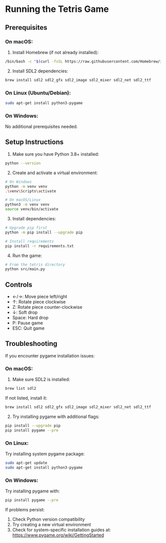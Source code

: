 # Running the Tetris Game

## Prerequisites

### On macOS:
1. Install Homebrew (if not already installed):
```bash
/bin/bash -c "$(curl -fsSL https://raw.githubusercontent.com/Homebrew/install/HEAD/install.sh)"
```

2. Install SDL2 dependencies:
```bash
brew install sdl2 sdl2_gfx sdl2_image sdl2_mixer sdl2_net sdl2_ttf
```

### On Linux (Ubuntu/Debian):
```bash
sudo apt-get install python3-pygame
```

### On Windows:
No additional prerequisites needed.

## Setup Instructions

1. Make sure you have Python 3.8+ installed:
```bash
python --version
```

2. Create and activate a virtual environment:
```bash
# On Windows
python -m venv venv
.\venv\Scripts\activate

# On macOS/Linux
python3 -m venv venv
source venv/bin/activate
```

3. Install dependencies:
```bash
# Upgrade pip first
python -m pip install --upgrade pip

# Install requirements
pip install -r requirements.txt
```

4. Run the game:
```bash
# From the tetris directory
python src/main.py
```

## Controls
- ←/→: Move piece left/right
- ↑: Rotate piece clockwise
- Z: Rotate piece counter-clockwise
- ↓: Soft drop
- Space: Hard drop
- P: Pause game
- ESC: Quit game

## Troubleshooting

If you encounter pygame installation issues:

### On macOS:
1. Make sure SDL2 is installed:
```bash
brew list sdl2
```
If not listed, install it:
```bash
brew install sdl2 sdl2_gfx sdl2_image sdl2_mixer sdl2_net sdl2_ttf
```

2. Try installing pygame with additional flags:
```bash
pip install --upgrade pip
pip install pygame --pre
```

### On Linux:
Try installing system pygame package:
```bash
sudo apt-get update
sudo apt-get install python3-pygame
```

### On Windows:
Try installing pygame with:
```bash
pip install pygame --pre
```

If problems persist:
1. Check Python version compatibility
2. Try creating a new virtual environment
3. Check for system-specific installation guides at: https://www.pygame.org/wiki/GettingStarted